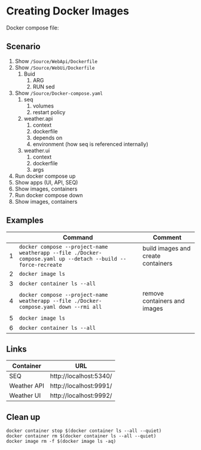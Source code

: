 # Creating Docker Images

Docker compose file:

## Scenario

1. Show `/Source/WebApi/Dockerfile`
2. Show `/Source/WebUi/Dockerfile`
   1. Buid
      1. ARG
      2. RUN sed
3. Show `/Source/Docker-compose.yaml`
   1. seq
      1. volumes
      2. restart policy
   2. weather.api
      1. context
      2. dockerfile
      3. depends on
      4. environment (how seq is referenced internally)
   3. weather.ui
      1. context
      2. dockerfile
      3. args
4. Run docker compose up
5. Show apps (UI, API, SEQ)
6. Show images, containers
7. Run docker compose down
8. Show images, containers

## Examples

|     | Command                                                                                                      | Comment                            |
| --- | ------------------------------------------------------------------------------------------------------------ | ---------------------------------- |
| 1   | `docker compose --project-name weatherapp --file ./Docker-compose.yaml up --detach --build --force-recreate` | build images and create containers |
| 2   | `docker image ls`                                                                                            |                                    |
| 3   | `docker container ls --all`                                                                                  |                                    |
| 4   | `docker compose --project-name weatherapp --file ./Docker-compose.yaml down --rmi all`                       | remove containers and images       |
| 5   | `docker image ls`                                                                                            |                                    |
| 6   | `docker container ls --all`                                                                                  |                                    |

## Links

| Container   | URL                    |
| ----------- | ---------------------- |
| SEQ         | http://localhost:5340/ |
| Weather API | http://localhost:9991/ |
| Weather UI  | http://localhost:9992/ |

## Clean up

```
docker container stop $(docker container ls --all --quiet)
docker container rm $(docker container ls --all --quiet)
docker image rm -f $(docker image ls -aq)
```
